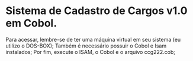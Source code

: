 # Sistema de Cadastro de Cargos v1.0 em Cobol.

Para acessar, lembre-se de ter uma máquina virtual em seu sistema (eu utilizo o DOS-BOX);
Também é necessário possuir o Cobol e Isam instalados;
Por fim, execute o ISAM, o Cobol e o arquivo ccg222.cob;
